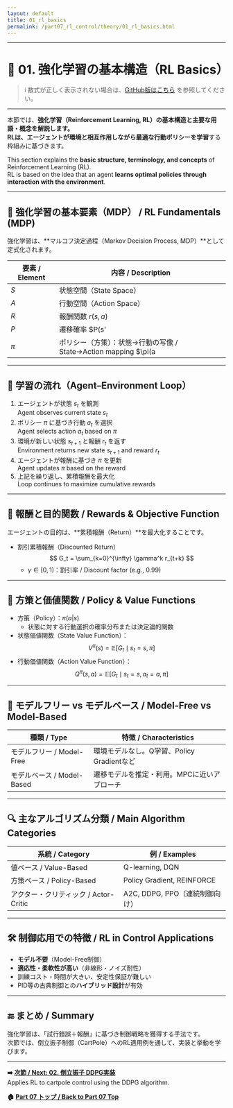 ```yaml
---
layout: default
title: 01_rl_basics
permalink: /part07_rl_control/theory/01_rl_basics.html
---
```


---

# 🧠 01. 強化学習の基本構造（RL Basics）

> ℹ️ 数式が正しく表示されない場合は、[GitHub版はこちら](https://github.com/Samizo-AITL/EduController/blob/main/part07_rl_control/theory/01_rl_basics.md) を参照してください。

---

本節では、**強化学習（Reinforcement Learning, RL）**の基本構造と主要な用語・概念を解説します。  
RLは、エージェントが**環境と相互作用しながら最適な行動ポリシーを学習**する枠組みに基づきます。

This section explains the **basic structure, terminology, and concepts** of Reinforcement Learning (RL).  
RL is based on the idea that an agent **learns optimal policies through interaction with the environment**.

---

## 🎯 強化学習の基本要素（MDP） / RL Fundamentals (MDP)

強化学習は、**マルコフ決定過程（Markov Decision Process, MDP）**として定式化されます。

| 要素 / Element | 内容 / Description |
|------|------|
| $S$  | 状態空間（State Space） |
| $A$  | 行動空間（Action Space） |
| $R$  | 報酬関数 $r(s, a)$ |
| $P$  | 遷移確率 $P(s'|s, a)$ |
| $\pi$ | ポリシー（方策）：状態→行動の写像 / State→Action mapping $\pi(a|s)$ |

---

## 🔄 学習の流れ（Agent–Environment Loop）

1. エージェントが状態 $s_t$ を観測  
   Agent observes current state $s_t$
2. ポリシー $\pi$ に基づき行動 $a_t$ を選択  
   Agent selects action $a_t$ based on $\pi$
3. 環境が新しい状態 $s_{t+1}$ と報酬 $r_t$ を返す  
   Environment returns new state $s_{t+1}$ and reward $r_t$
4. エージェントが報酬に基づき $\pi$ を更新  
   Agent updates $\pi$ based on the reward
5. 上記を繰り返し、累積報酬を最大化  
   Loop continues to maximize cumulative rewards

---

## 📐 報酬と目的関数 / Rewards & Objective Function

エージェントの目的は、**累積報酬（Return）**を最大化することです。

- 割引累積報酬（Discounted Return）  
  $$
  G_t = \sum_{k=0}^{\infty} \gamma^k r_{t+k}
  $$
  - $\gamma \in [0, 1)$：割引率 / Discount factor (e.g., 0.99)

---

## 🧮 方策と価値関数 / Policy & Value Functions

- 方策（Policy）：$\pi(a|s)$  
  - 状態に対する行動選択の確率分布または決定論的関数
- 状態価値関数（State Value Function）：  
  $$
  V^\pi(s) = \mathbb{E}[G_t \mid s_t = s, \pi]
  $$
- 行動価値関数（Action Value Function）：  
  $$
  Q^\pi(s, a) = \mathbb{E}[G_t \mid s_t = s, a_t = a, \pi]
  $$

---

## 🔧 モデルフリー vs モデルベース / Model-Free vs Model-Based

| 種類 / Type | 特徴 / Characteristics |
|--------------|------------------------|
| モデルフリー / Model-Free | 環境モデルなし。Q学習、Policy Gradientなど |
| モデルベース / Model-Based | 遷移モデルを推定・利用。MPCに近いアプローチ |

---

## 🔍 主なアルゴリズム分類 / Main Algorithm Categories

| 系統 / Category | 例 / Examples |
|----------------|--------------|
| 値ベース / Value-Based | Q-learning, DQN |
| 方策ベース / Policy-Based | Policy Gradient, REINFORCE |
| アクター・クリティック / Actor-Critic | A2C, DDPG, PPO（連続制御向け） |

---

## 🛠️ 制御応用での特徴 / RL in Control Applications

- **モデル不要**（Model-Free制御）  
- **適応性・柔軟性が高い**（非線形・ノイズ耐性）  
- 訓練コスト・時間が大きい、安定性保証が難しい  
- PID等の古典制御との**ハイブリッド設計**が有効

---

## 🔚 まとめ / Summary

強化学習は、「試行錯誤＋報酬」に基づき制御戦略を獲得する手法です。  
次節では、倒立振子制御（CartPole）へのRL適用例を通して、実装と挙動を学びます。

---

**➡️ [次節 / Next: 02. 倒立振子 DDPG実装](https://samizo-aitl.github.io/EduController/part07_rl_control/theory/02_cartpole_ddpg.html)**  
Applies RL to cartpole control using the DDPG algorithm.

**🏠 [Part 07 トップ / Back to Part 07 Top](https://samizo-aitl.github.io/EduController/part07_rl_control/)**
